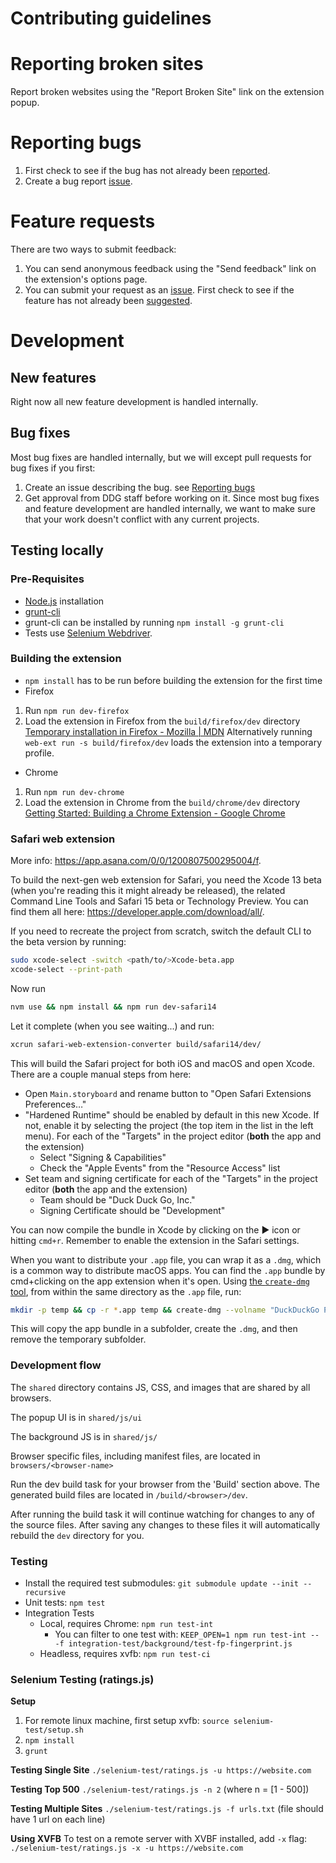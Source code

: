# Contributing guidelines

# Reporting broken sites

Report broken websites using the "Report Broken Site" link on the extension popup.

# Reporting bugs

1. First check to see if the bug has not already been [reported](https://github.com/duckduckgo/duckduckgo-privacy-extension/issues).
2. Create a bug report [issue](https://github.com/duckduckgo/duckduckgo-privacy-extension/issues/new?template=bug_report.md).

# Feature requests

There are two ways to submit feedback:
1. You can send anonymous feedback using the "Send feedback" link on the extension's options page.
2. You can submit your request as an [issue](https://github.com/duckduckgo/duckduckgo-privacy-extension/issues/new?template=feature_request.md). First check to see if the feature has not already been [suggested](https://github.com/duckduckgo/duckduckgo-privacy-extension/issues).

# Development

## New features

Right now all new feature development is handled internally.

## Bug fixes

Most bug fixes are handled internally, but we will except pull requests for bug fixes if you first:
1. Create an issue describing the bug. see [Reporting bugs](CONTRIBUTING.md#reporting-bugs)
2. Get approval from DDG staff before working on it. Since most bug fixes and feature development are handled internally, we want to make sure that your work doesn't conflict with any current projects.

## Testing locally

### Pre-Requisites
- [Node.js](https://nodejs.org) installation
- [grunt-cli](https://gruntjs.com/getting-started)
- grunt-cli can be installed by running `npm install -g grunt-cli`
- Tests use [Selenium Webdriver](http://seleniumhq.github.io/selenium/docs/api/javascript/index.html).

### Building the extension
- `npm install` has to be run before building the extension for the first time 
- Firefox
 1. Run `npm run dev-firefox`
 2. Load the extension in Firefox from the `build/firefox/dev` directory
[Temporary installation in Firefox - Mozilla | MDN](https://developer.mozilla.org/en-US/Add-ons/WebExtensions/Temporary_Installation_in_Firefox)
    Alternatively running `web-ext run -s build/firefox/dev` loads the extension into a temporary profile.

- Chrome
 1. Run `npm run dev-chrome`
 2. Load the extension in Chrome from the `build/chrome/dev` directory
[Getting Started: Building a Chrome Extension - Google Chrome](https://developer.chrome.com/extensions/getstarted#unpacked)

### Safari web extension

More info: https://app.asana.com/0/0/1200807500295004/f.

To build the next-gen web extension for Safari, you need the Xcode 13 beta (when you're reading this it might already be released), the related Command Line Tools and Safari 15 beta or Technology Preview. You can find them all here: https://developer.apple.com/download/all/.

If you need to recreate the project from scratch, switch the default CLI to the beta version by running:

```bash
sudo xcode-select -switch <path/to/>Xcode-beta.app
xcode-select --print-path
```

Now run

```bash
nvm use && npm install && npm run dev-safari14
```

Let it complete (when you see waiting...) and run:

```bash
xcrun safari-web-extension-converter build/safari14/dev/
```

This will build the Safari project for both iOS and macOS and open Xcode. There are a couple manual steps from here:

- Open `Main.storyboard` and rename button to "Open Safari Extensions Preferences…"
- "Hardened Runtime" should be enabled by default in this new Xcode. If not, enable it by selecting the project (the top item in the list in the left menu). For each of the "Targets" in the project editor (**both** the app and the extension)
  - Select "Signing & Capabilities"
  - Check the "Apple Events" from the "Resource Access" list
- Set team and signing certificate for each of the "Targets" in the project editor (**both** the app and the extension)
  - Team should be "Duck Duck Go, Inc."
  - Signing Certificate should be "Development"

You can now compile the bundle in Xcode by clicking on the ▶️ icon or hitting `cmd+r`. Remember to enable the extension in the Safari settings.

When you want to distribute your `.app` file, you can wrap it as a `.dmg`, which is a common way to distribute macOS apps. You can find the `.app` bundle by cmd+clicking on the app extension when it's open. Using [the `create-dmg` tool](https://github.com/create-dmg/create-dmg), from within the same directory as the `.app` file, run:

```bash
mkdir -p temp && cp -r *.app temp && create-dmg --volname "DuckDuckGo Privacy Essentials for Safari" --icon "DuckDuckGo Privacy Essentials for Safari.app" 200 190 --window-size 800 400 --icon-size 100 --app-drop-link 600 185 "DuckDuckGo Privacy Essentials for Safari.dmg" temp && rm -rf temp
```

This will copy the app bundle in a subfolder, create the `.dmg`, and then remove the temporary subfolder.

### Development flow

The `shared` directory contains JS, CSS, and images that are shared by all browsers.

The popup UI is in `shared/js/ui`

The background JS is in `shared/js/`

Browser specific files, including manifest files, are located in `browsers/<browser-name>`

Run the dev build task for your browser from the 'Build' section above. The generated build files are located in `/build/<browser>/dev`.

After running the build task it will continue watching for changes to any of the source files. After saving any changes to these files it will automatically rebuild the `dev` directory for you.

### Testing
- Install the required test submodules: `git submodule update --init --recursive`
- Unit tests: `npm test`
- Integration Tests
  - Local, requires Chrome: `npm run test-int`
    - You can filter to one test with: `KEEP_OPEN=1 npm run test-int -- -f integration-test/background/test-fp-fingerprint.js`
  - Headless, requires xvfb: `npm run test-ci`

### Selenium Testing (ratings.js)

**Setup**

1. For remote linux machine, first setup xvfb: `source selenium-test/setup.sh`
2. `npm install`
3. `grunt`

**Testing Single Site** `./selenium-test/ratings.js -u https://website.com`

**Testing Top 500** `./selenium-test/ratings.js -n 2` (where n = [1 - 500])

**Testing Multiple Sites** `./selenium-test/ratings.js -f urls.txt` (file should have 1 url on each line)

**Using XVFB** To test on a remote server with XVBF installed, add `-x` flag: `./selenium-test/ratings.js -x -u https://website.com`
